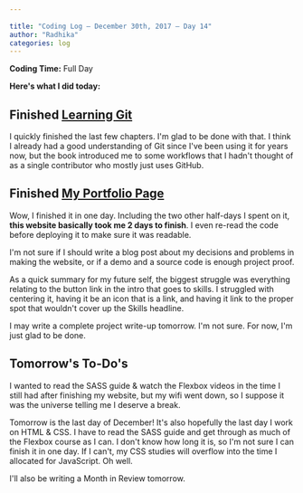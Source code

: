 ```yaml
---
 
title: "Coding Log — December 30th, 2017 — Day 14"
author: "Radhika"
categories: log
---
```


**Coding Time:** Full Day


**Here's what I did today:**

## Finished [Learning Git](http://gitimmersion.com)

I quickly finished the last few chapters. I'm glad to be done with that. I think I already had a good understanding of Git since I've been using it for years now, but the book introduced me to some workflows that I hadn't thought of as a single contributor who mostly just uses GitHub.


## Finished [My Portfolio Page](https://www.freecodecamp.org/challenges/build-a-personal-portfolio-webpage)

Wow, I finished it in one day. Including the two other half-days I spent on it, **this website basically took me 2 days to finish**. I even re-read the code before deploying it to make sure it was readable.

I'm not sure if I should write a blog post about my decisions and problems in making the website, or if a demo and a source code is enough project proof.

As a quick summary for my future self, the biggest struggle was everything relating to the button link in the intro that goes to skills. I struggled with centering it, having it be an icon that is a link, and having it link to the proper spot that wouldn't cover up the Skills headline. 

I may write a complete project write-up tomorrow. I'm not sure. For now, I'm just glad to be done.


## Tomorrow's To-Do's

I wanted to read the SASS guide & watch the Flexbox videos in the time I still had after finishing my website, but my wifi went down, so I suppose it was the universe telling me I deserve a break.

Tomorrow is the last day of December! It's also hopefully the last day I work on HTML & CSS. I have to read the SASS guide and get through as much of the Flexbox course as I can. I don't know how long it is, so I'm not sure I can finish it in one day. If I can't, my CSS studies will overflow into the time I allocated for JavaScript. Oh well.

I'll also be writing a Month in Review tomorrow.